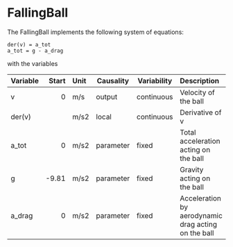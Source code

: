 # FallingBall

The FallingBall implements the following system of equations:

```
der(v) = a_tot
a_tot = g - a_drag
```

with the variables

| Variable | Start | Unit | Causality | Variability | Description
|:---------|------:|:-----|-----------|-------------|:---------------
| v        |     0 | m/s  | output    | continuous  | Velocity of the ball
| der(v)   |       | m/s2 | local     | continuous  | Derivative of v
| a_tot    |     0 | m/s2 | parameter | fixed       | Total acceleration acting on the ball
| g        | -9.81 | m/s2 | parameter | fixed       | Gravity acting on the ball
| a_drag   |     0 | m/s2 | parameter | fixed       | Acceleration by aerodynamic drag acting on the ball
